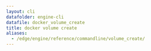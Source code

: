 ```yaml
---
layout: cli
datafolder: engine-cli
datafile: docker_volume_create
title: docker volume create
aliases:
  - /edge/engine/reference/commandline/volume_create/
---
```

<!--
This page is automatically generated from Docker's source code. If you want to
suggest a change to the text that appears here, open a ticket or pull request
in the source repository on GitHub:

https://github.com/docker/cli
-->

